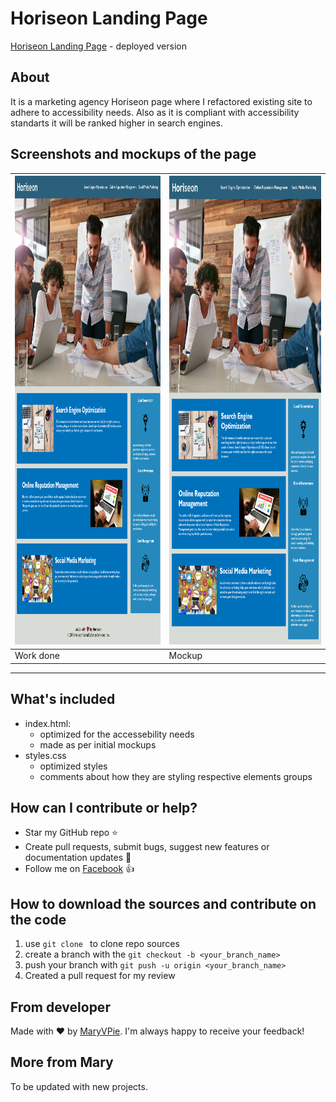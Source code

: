 # Horiseon Landing Page

[Horiseon Landing Page](https://maryvpie.github.io/homework-1-marketing-agency/) - deployed version

## About

 It is a marketing agency Horiseon page where I refactored existing site to adhere to accessibility needs. Also as it is compliant with accessibility standarts it will be ranked higher in search engines.


## Screenshots and mockups of the page

|<img src=".\readme_assets\maryvpie.github.io_homework-1-marketing-agency_.png" width="500" height="750" alt="Homepage"/>| <img src=".\readme_assets\01-html-css-git-homework-demo.png" width="500" height="750" alt="Mockup"/> |
| --- | --- |
|  Work done | Mockup |

---

## What's included

- index.html:
  - optimized for the accessebility needs
  - made as per initial mockups
- styles.css
  - optimized styles
  - comments about how they are styling respective elements groups


## How can I contribute or help?
- Star my GitHub repo :star:
- Create pull requests, submit bugs, suggest new features or documentation updates :wrench:
- Follow me on [Facebook](https://www.facebook.com/profile.php?id=100004283254961) :thumbsup:

## How to download the sources and contribute on the code
1. use ```git clone ``` to clone repo sources
2. create a branch with the ```git checkout -b <your_branch_name>```
3. push your branch with ```git push -u origin <your_branch_name>``` 
4. Created a pull request for my review

## From developer
Made with :heart: by [MaryVPie](https://github.com/MaryVPie).
I'm always happy to receive your feedback!

## More from Mary

To be updated with new projects.
